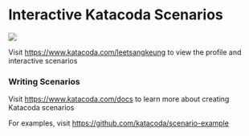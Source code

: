 # Interactive Katacoda Scenarios

[![](http://shields.katacoda.com/katacoda/leetsangkeung/count.svg)](https://www.katacoda.com/leetsangkeung "Get your profile on Katacoda.com")

Visit https://www.katacoda.com/leetsangkeung to view the profile and interactive scenarios

### Writing Scenarios
Visit https://www.katacoda.com/docs to learn more about creating Katacoda scenarios

For examples, visit https://github.com/katacoda/scenario-example
